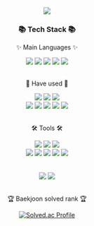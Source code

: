 <div align=center>
	<img src="https://capsule-render.vercel.app/api?type=waving&color=auto&height=200&section=header&text=Hi!✋%20I'm%20Yujin%20&fontSize=60" />	
</div>
<div align=center>
	<h3>📚 Tech Stack 📚</h3>
	<p>✨ Main Languages ✨</p>
</div>
<div align="center">
	<img src="https://img.shields.io/badge/HTML-E34F26?style=flat&logo=HTML5&logoColor=white" />
	<img src="https://img.shields.io/badge/CSS-1572B6?style=flat&logo=CSS3&logoColor=white" />
	<img src="https://img.shields.io/badge/JavaScript-F7DF1E?style=flat&logo=JavaScript&logoColor=white" />
	<img src="https://img.shields.io/badge/React.js-0769AD?style=flat&logo=React&logoColor=white" />
  <img src="https://img.shields.io/badge/Typescript-007396?style=flat&logo=Typescript&logoColor=white" />
	<br>
</div>
<br>
<div align=center>
	<p> 🌸 Have used 🌸 </p>
</div>
<div align=center>
	<img src="https://img.shields.io/badge/Python-2C2255?style=flat&logo=Python&logoColor=white" />
	<img src="https://img.shields.io/badge/Java-007ACC?style=flat&logo=java&logoColor=white" />
  <img src="https://img.shields.io/badge/Swift-FF3633?style=flat&logo=Swift&logoColor=white" />
	<br>
	<img src="https://img.shields.io/badge/C-F8DC75?style=flat&logo=C&logoColor=white" />
	<img src="https://img.shields.io/badge/C++-009639?style=flat&logo=C++&logoColor=white" />
	<img src="https://img.shields.io/badge/MySQL-232F3E?style=flat&logo=MySQL&logoColor=white" />
  <img src="https://img.shields.io/badge/AWS-red?style=flat&logo=AmazonAWS&logoColor=white" />
	<img src="https://img.shields.io/badge/Firebase-yellow?style=flat&logo=Firebase&logoColor=white" />
</div>
<br>
<div align=center>
	<p>🛠 Tools 🛠</p>
</div>
<div align=center>
	<img src="https://img.shields.io/badge/Git-deepGreen?style=flat&logo=git&logoColor=white" />
	<img src="https://img.shields.io/badge/Visual%20Studio%20Code-4d337b?style=flat&logo=VisualStudioCode&logoColor=white" />
  <img src="https://img.shields.io/badge/intelliJ-F8DC75?style=flat&logo=intellij&logoColor=white" />
	<br>
	<img src="https://img.shields.io/badge/Xd-pink?style=flat&logo=XD&logoColor=white" />
	<img src="https://img.shields.io/badge/Jira-blue?style=flat&logo=Jira&logoColor=white" />
	<img src="https://img.shields.io/badge/Notion-809CC9?style=flat&logo=Notion&logoColor=white" />
	<img src="https://img.shields.io/badge/GitHub-181717?style=flat&logo=GitHub&logoColor=white" />
  <img src="https://img.shields.io/badge/Blender-orange?style=flat&logo=Blender&logoColor=white" />
</div>
<br>
<!--
<div align=center>
	<p>👩🏻‍💻 Portfolio</p>
</div>
<div align=center>
	<a href="https://www.notion.so/8d56437fa1c74d2d9c8d5b5e86bfd751">
		<img src="https://img.shields.io/badge/Portfolio-FF3633?style=flat&logo=Micro.blog&logoColor=white" />
	</a>
	<br>
</div>
-->

<div align=center>
	<br>
<img src="https://github-readme-stats.vercel.app/api/top-langs/?username=iQuQi&layout=compact">
<img src="https://github-readme-stats.vercel.app/api?username=iQuQi&show_icons=true">


<br>
<br/>
<p>🏆 Baekjoon solved rank 🏆</p>
	
[![Solved.ac Profile](http://mazassumnida.wtf/api/v2/generate_badge?boj=kidscop99)](https://solved.ac/kidscop99)
</div>
